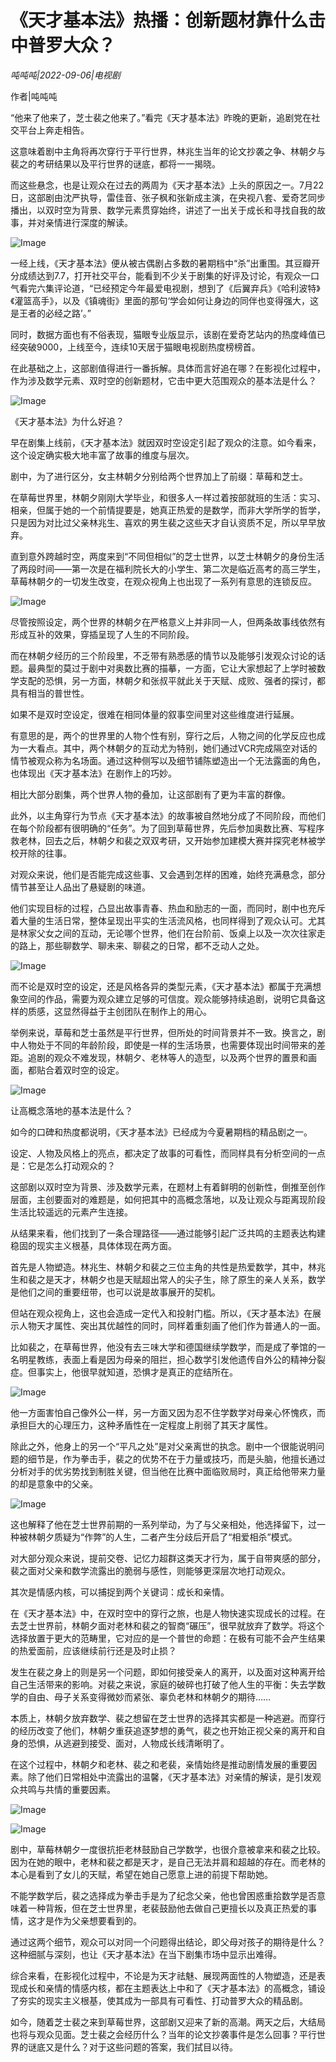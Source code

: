 # 《天才基本法》热播：创新题材靠什么击中普罗大众？

*吨吨吨|2022-09-06|电视剧*

作者|吨吨吨

“他来了他来了，芝士裴之他来了。”看完《天才基本法》昨晚的更新，追剧党在社交平台上奔走相告。

这意味着剧中主角将再次穿行于平行世界，林兆生当年的论文抄袭之争、林朝夕与裴之的考研结果以及平行世界的谜底，都将一一揭晓。

而这些悬念，也是让观众在过去的两周为《天才基本法》上头的原因之一。7月22日，这部剧由沈严执导，雷佳音、张子枫和张新成主演，在央视八套、爱奇艺同步播出，以双时空为背景、数学元素贯穿始终，讲述了一出关于成长和寻找自我的故事，并对亲情进行深度的解读。

![Image](https://p6.toutiaoimg.com/img/tos-cn-i-qvj2lq49k0/068cfd20530c4e04b9c7a3a15b19aaa7~tplv-tt-shrink:640:0.image)

一经上线，《天才基本法》便从被古偶剧占多数的暑期档中“杀”出重围。其豆瓣开分成绩达到7.7，打开社交平台，能看到不少关于剧集的好评及讨论，有观众一口气看完六集评论道，“已经预定今年最爱电视剧，想到了《后翼弃兵》《哈利波特》《灌篮高手》，以及《镇魂街》里面的那句‘学会如何让身边的同伴也变得强大，这是王者的必经之路’。”

同时，数据方面也有不俗表现，猫眼专业版显示，该剧在爱奇艺站内的热度峰值已经突破9000，上线至今，连续10天居于猫眼电视剧热度榜榜首。

在此基础之上，这部剧值得进行一番拆解。具体而言好追在哪？在影视化过程中，作为涉及数学元素、双时空的创新题材，它击中更大范围观众的基本法是什么？

![Image](https://p6.toutiaoimg.com/img/tos-cn-i-qvj2lq49k0/2e85541333884957b999d79622b03334~tplv-tt-shrink:640:0.image)

《天才基本法》为什么好追？

早在剧集上线前，《天才基本法》就因双时空设定引起了观众的注意。如今看来，这个设定确实极大地丰富了故事的维度与层次。

剧中，为了进行区分，女主林朝夕分别给两个世界加上了前缀：草莓和芝士。

在草莓世界里，林朝夕刚刚大学毕业，和很多人一样过着按部就班的生活：实习、相亲，但属于她的一个前情提要是，她真正热爱的是数学，而非大学所学的哲学，只是因为对比过父亲林兆生、喜欢的男生裴之这些天才自认资质不足，所以早早放弃。

直到意外跨越时空，两度来到“不同但相似”的芝士世界，以芝士林朝夕的身份生活了两段时间——第一次是在福利院长大的小学生、第二次是临近高考的高三学生，草莓林朝夕的一切发生改变，在观众视角上也出现了一系列有意思的连锁反应。

![Image](https://p6.toutiaoimg.com/img/tos-cn-i-qvj2lq49k0/ff210f076e124e7da5f9be8aea92da59~tplv-tt-shrink:640:0.image)

尽管按照设定，两个世界的林朝夕在严格意义上并非同一人，但两条故事线依然有形成互补的效果，穿插呈现了人生的不同阶段。

而在林朝夕经历的三个阶段里，不乏带有熟悉感的情节以及能够引发观众讨论的话题。最典型的莫过于剧中对奥数比赛的描摹，一方面，它让大家想起了上学时被数学支配的恐惧，另一方面，林朝夕和张叔平就此关于天赋、成败、强者的探讨，都具有相当的普世性。

如果不是双时空设定，很难在相同体量的叙事空间里对这些维度进行延展。

有意思的是，两个的世界里的人物个性有别，穿行之后，人物之间的化学反应也成为一大看点。其中，两个林朝夕的互动尤为特别，她们通过VCR完成隔空对话的情节被观众称为名场面。通过这种侧写以及细节铺陈塑造出一个无法露面的角色，也体现出《天才基本法》在剧作上的巧妙。

相比大部分剧集，两个世界人物的叠加，让这部剧有了更为丰富的群像。

此外，以主角穿行为节点《天才基本法》的故事被自然地分成了不同阶段，而他们在每个阶段都有很明确的“任务”。为了回到草莓世界，先后参加奥数比赛、写程序救老林，回去之后，林朝夕和裴之双双考研，又开始参加建模大赛并探究老林被学校开除的往事。

对观众来说，他们是否能完成这些事、又会遇到怎样的困难，始终充满悬念，部分情节甚至让人品出了悬疑剧的味道。

他们实现目标的过程，凸显出故事青春、热血和励志的一面，而同时，剧中也充斥着大量的生活日常，整体呈现出平实的生活流风格，也同样得到了观众认可。尤其是林家父女之间的互动，无论哪个世界，他们在台阶前、饭桌上以及一次次往家走的路上，那些聊数学、聊未来、聊裴之的日常，都不乏动人之处。

![Image](https://p9.toutiaoimg.com/img/tos-cn-i-qvj2lq49k0/7c09604297c8415993ad2d3af25799ac~tplv-tt-shrink:640:0.image)

而不论是双时空的设定，还是风格各异的类型元素，《天才基本法》都属于充满想象空间的作品，需要为观众建立足够的可信度。观众能够持续追剧，说明它具备这样的质感，这显然得益于主创团队在制作上的用心。

举例来说，草莓和芝士虽然是平行世界，但所处的时间背景并不一致。换言之，剧中人物处于不同的年龄阶段，即使是一样的生活场景，也需要体现出时间带来的差距。追剧的观众不难发现，林朝夕、老林等人的造型，以及两个世界的置景和画面，都贴合着双时空的设定。

![Image](https://p26.toutiaoimg.com/img/tos-cn-i-qvj2lq49k0/dbaa912b74584f728077bdbf0f5b7cc7~tplv-tt-shrink:640:0.image)

让高概念落地的基本法是什么？

如今的口碑和热度都说明，《天才基本法》已经成为今夏暑期档的精品剧之一。

设定、人物及风格上的亮点，都决定了故事的可看性，而同样具有分析空间的一点是：它是怎么打动观众的？

这部剧以双时空为背景、涉及数学元素，在题材上有着鲜明的创新性，倒推至创作层面，主创要面对的难题是，如何把其中的高概念落地，以及让观众与距离现阶段生活比较遥远的元素产生连接。

从结果来看，他们找到了一条合理路径——通过能够引起广泛共鸣的主题表达构建稳固的现实主义根基，具体体现在两方面。

首先是人物塑造。林兆生、林朝夕和裴之三位主角的共性是热爱数学，其中，林兆生和裴之是天才，林朝夕也是天赋超出常人的尖子生，除了原生的亲人关系，数学是他们之间的重要纽带，也可以说是故事展开的契机。

但站在观众视角上，这也会造成一定代入和投射门槛。所以，《天才基本法》在展示人物天才属性、突出其优越性的同时，同样着重刻画了他们作为普通人的一面。

比如裴之，在草莓世界，他没有去三味大学和德国继续学数学，而是成了拳馆的一名明星教练，表面上看是因为母亲的阻拦，担心数学引发他遗传自外公的精神分裂症。但事实上，他很早就知道，恐惧才是真正的症结所在。

![Image](https://p26.toutiaoimg.com/img/tos-cn-i-qvj2lq49k0/25d5a85715b14b629c6883660548e2ea~tplv-tt-shrink:640:0.image)

他一方面害怕自己像外公一样，另一方面又因为忍不住学数学对母亲心怀愧疚，而承担巨大的心理压力，这种矛盾性在一定程度上削弱了其天才属性。

除此之外，他身上的另一个“平凡之处”是对父亲离世的执念。剧中一个很能说明问题的细节是，作为拳击手，裴之的优势不在于力量或技巧，而是头脑，他擅长通过分析对手的优劣势找到制胜关键，但当他在比赛中面临败局时，真正给他带来力量的却是意象中的父亲。

![Image](https://p26.toutiaoimg.com/img/tos-cn-i-qvj2lq49k0/899da911ecb44324937657b907bd5c70~tplv-tt-shrink:640:0.image)

这也解释了他在芝士世界前期的一系列举动，为了与父亲相处，他选择留下，过一种被林朝夕质疑为“作弊”的人生，二者产生分歧后开启了“相爱相杀”模式。

对大部分观众来说，提前交卷、记忆力超群这类天才行为，属于自带爽感的部分，裴之面对父亲和数学流露出的脆弱与感性，则能够更深层次地打动观众。

其次是情感内核，可以捕捉到两个关键词：成长和亲情。

在《天才基本法》中，在双时空中的穿行之旅，也是人物快速实现成长的过程。在去芝士世界前，林朝夕面对老林和裴之的智商“碾压”，很早就放弃了数学。将这个选择放置于更大的范畴里，它对应的是一个普世的命题：在极有可能不会产生结果的热爱面前，应该继续前行还是及时止损？

发生在裴之身上的则是另一个问题，即如何接受亲人的离开，以及面对这种离开给自己生活带来的影响。对裴之来说，家庭的破碎也打破了他人生的平衡：失去学数学的自由、母子关系变得微妙而紧张、辜负老林和林朝夕的期待……

本质上，林朝夕放弃数学、裴之想留在芝士世界的选择其实都是一种逃避。而穿行的经历改变了他们，林朝夕重获追逐梦想的勇气，裴之也开始正视父亲的离开和自身的恐惧，从逃避到接受、面对，人物成长线清晰明了。

在这个过程中，林朝夕和老林、裴之和老裴，亲情始终是推动剧情发展的重要因素。除了他们日常相处中流露出的温馨，《天才基本法》对亲情的解读，是引发观众共鸣与共情的重要因素。

![Image](https://p26.toutiaoimg.com/img/tos-cn-i-qvj2lq49k0/469f1ffc23784781b5fa02a02c91f281~tplv-tt-shrink:640:0.image)

![Image](https://p3.toutiaoimg.com/img/tos-cn-i-qvj2lq49k0/d9f0033e0dc34f08b62713dcdadbb6fd~tplv-tt-shrink:640:0.image)

剧中，草莓林朝夕一度很抗拒老林鼓励自己学数学，也很介意被拿来和裴之比较。因为在她的眼中，老林和裴之都是天才，是自己无法并肩和超越的存在。而老林的本心是看到了女儿的天赋，希望在她自己愿意上进的前提下帮助她。

不能学数学后，裴之选择成为拳击手是为了纪念父亲，他也曾困惑重拾数学是否意味着一种背叛，但在芝士世界里，老裴鼓励他去做自己更擅长以及真正热爱的事情，这才是作为父亲想要看到的。

通过这两个细节，观众可以对同一个问题得出结论，即父母对孩子的期待是什么？这种细腻与深刻，也让《天才基本法》在当下剧集市场中显示出难得。

综合来看，在影视化过程中，不论是为天才祛魅、展现两面性的人物塑造，还是表现成长和亲情的情感内核，都在主题表达上中和了《天才基本法》的高概念，铺设了夯实的现实主义根基，使其成为一部具有可看性、打动普罗大众的精品剧。

如今，随着芝士裴之来到草莓世界，这部剧又迎来了新的高潮。两天之后，大结局也将与观众见面。芝士裴之会经历什么？当年的论文抄袭事件是怎么回事？平行世界的谜底又是什么？对于这些问题的答案，我们拭目以待。

